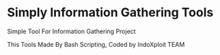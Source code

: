 # Simply Information Gathering Tools
Simple Tool For Information Gathering Project

This Tools Made By Bash Scripting, Coded by IndoXploit TEAM
